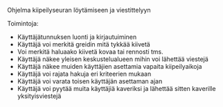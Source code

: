 Ohjelma kiipeilyseuran löytämiseen ja viestittelyyn

Toimintoja:

- Käyttäjätunnuksen luonti ja kirjautuiminen
- Käyttäjä voi merkitä greidin mitä tykkää kiivetä
- Voi merkitä haluaako kiivetä kovaa tai rennosti tms.
- Käyttäjä näkee yleisen keskustelualueen mihin voi lähettää viestejä 
- Käyttäjä näkee muiden käyttäjien asettamia vapaita kiipeilyaikoja
- Käyttäjä voi rajata hakuja eri kriteerien mukaan
- Käyttäjä voi varata toisen käyttäjän asettaman ajan 
- Käyttäjä voi pyytää muita käyttäjiä kaveriksi ja lähettää sitten kaverille yksityisviestejä 
